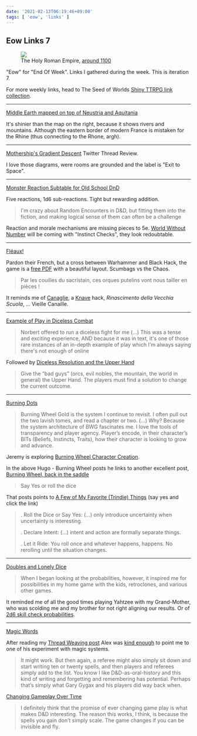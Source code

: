 ```yaml
---
date: '2021-02-13T06:19:46+09:00'
tags: [ 'eow', 'links' ]
---
```


## Eow Links 7

<figure class="right">
<a href="images/20210213_hre.jpg"><img src="images/20210213_hre.jpg" loading="lazy" /></a>
<figcaption>The Holy Roman Empire, <a href="https://amzn.to/3762zd5">around 1100</a></figcaption>
</figure>

"Eow" for "End Of Week". Links I gathered during the week. This is iteration 7.

For more weekly links, head to The Seed of Worlds [Shiny TTRPG link collection](https://seedofworlds.blogspot.com/search/label/weekly%20links).

<hr/>

[Middle Earth mapped on top of Neustria and Aquitania](https://nurthor.fr/2021/02/07/la-carte-de-la-terre-du-milieu-pour-nos-aventures-est-prete/)

It's shinier than the map on the right, because it shows rivers and mountains. Although the eastern border of modern France is mistaken for the Rhine (thus connecting to the Rhone, argh).

<hr/>

[Mothership's Gradient Descent](https://twitter.com/ClayNotestine/status/1352319488159608832) Twitter Thread Review.

I love those diagrams, were rooms are grounded and the label is "Exit to Space".

<hr/>

[Monster Reaction Subtable for Old School DnD](https://matrixghosttransmissions.blogspot.com/2020/08/reaction-subtable-for-old-school-d.html)

Five reactions, 1d6 sub-reactions. Tight but rewarding addition.

> I'm crazy about Random Encounters in D&D, but fitting them into the fiction, and making logical sense of them can often be a challenge

Reaction and morale mechanisms are missing pieces to 5e. [World Without Number](https://www.kickstarter.com/projects/1637945166/worlds-without-number) will be coming with "Instinct Checks", they look redoubtable.

<hr/>

[Fléaux!](http://livresdelours.blogspot.com/2020/12/fleaux-sang-boue-squelettes-et-1d20.html)

Pardon their French, but a cross between Warhammer and Black Hack, the game is a [free PDF](https://drive.google.com/file/d/19Jjt9gmUbg2x0JbsrFgjz4eMlHO67da0/view?usp=sharing) with a beautiful layout. Scumbags vs the Chaos.

> Par les couilles du sacristain, ces orques putelins vont nous tailler en pièces !

It reminds me of [Canaglie](https://osr-italia.itch.io/canaglie), a [Knave](https://www.drivethrurpg.com/product/250888/Knave?affiliate_id=2746229) hack, _Rinascimento della Vecchia Scuola_, ... Vieille Canaille.


<hr/>

[Example of Play in Diceless Combat](https://undergroundadv.blogspot.com/2021/02/example-of-play-in-diceless-combat-with.html)

> Norbert offered to run a diceless fight for me (...)
> This was a tense and exciting experience, AND because it was in text, it's one of those rare instances of an in-depth example of play which I'm always saying there's not enough of online

Followed by [Diceless Resolution and the Upper Hand](https://dreamingdragonslayer.wordpress.com/2021/02/12/diceless-resolution-and-the-upper-hand/)

> Give the “bad guys” (orcs, evil nobles, the mountain, the world in general) the Upper Hand. The players must find a solution to change the current outcome.

<hr/>

[Burning Dots](https://takeonrules.com/2021/02/11/posts-that-caught-my-attention/)

> Burning Wheel Gold is the system I continue to revisit. I often pull out the two lavish tomes, and read a chapter or two. (...)
> Why? Because the system architecture of BWG fascinates me. I love the tools of transparency and player agency. Player’s encode, in their character’s BITs (Beliefs, Instincts, Traits), how their character is looking to grow and advance.

Jeremy is exploring [Burning Wheel Character Creation](https://takeonrules.com/tags/burning-wheel/).

In the above Hugo - Burning Wheel posts he links to another excellent post, [Burning Wheel, back in the saddle](https://www.indiegamereadingclub.com/indie-game-reading-club/burning-wheel-back-in-the-saddle/)

> Say Yes or roll the dice

That posts points to [A Few of My Favorite (Trindie) Things](https://www.indiegamereadingclub.com/indie-game-reading-club/a-few-of-my-favorite-trindie-things/) (say yes and click the link)

> . Roll the Dice or Say Yes: (...) only introduce uncertainty when uncertainty is interesting.
>
> . Declare Intent: (...) intent and action are formally separate things.
>
> . Let it Ride: You roll once and whatever happens, happens. No rerolling until the situation changes.

<hr/>

[Doubles and Lonely Dice](http://www.sycarion.com/doubles-and-lonely-dice/)

> When I began looking at the probabilities, however, it inspired me for possibilities in my home game with the kids, retroclones, and various other games.

It reminded me of all the good times playing Yahtzee with my Grand-Mother, who was scolding me and my brother for not right aligning our results. Or of [2d6 skill check probabilities](https://gist.github.com/jmettraux/769d80c35822846fd92b286793b16d26).

<hr/>

[Magic Words](https://alexschroeder.ch/wiki/2019-01-23_Magic_Words)

After reading my [Thread Weaving post](/20210211.html?f=eow7&t=Thread_Weaving) Alex was [kind enough](https://tabletop.social/@kensanata/105711603064699087) to point me to one of his experiment with magic systems.

> It might work. But then again, a referee might also simply sit down and start writing ten or twenty spells, and then players and referees simply add to the list. You know I like D&D-as-oral-history and this kind of writing and forgetting and remembering has potential. Perhaps that’s simply what Gary Gygax and his players did way back when.

[Changing Gameplay Over Time](https://alexschroeder.ch/wiki/2012-01-24_Changing_Gameplay_Over_Time)

> I definitely think that the promise of ever changing game play is what makes D&D interesting. The reason this works, I think, is because the spells you gain don’t simply scale. The game changes if you can be invisible and fly.


